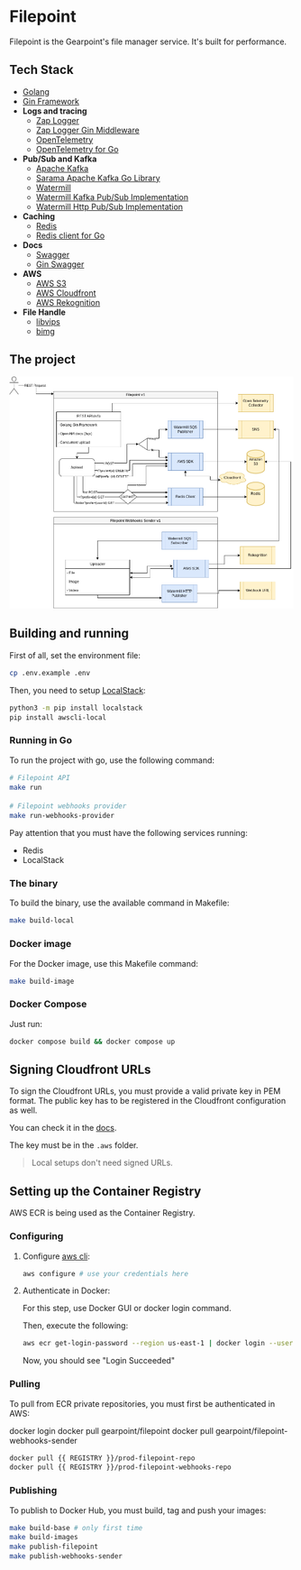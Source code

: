 # Filepoint

Filepoint is the Gearpoint's file manager service. It's built for performance.

## Tech Stack

- [Golang](https://go.dev/)
- [Gin Framework](https://gin-gonic.com/)
- **Logs and tracing**
  - [Zap Logger](https://github.com/uber-go/zap)
  - [Zap Logger Gin Middleware](https://github.com/gin-contrib/zap)
  - [OpenTelemetry](https://opentelemetry.io/)
  - [OpenTelemetry for Go](https://opentelemetry.io/docs/instrumentation/go/)
- **Pub/Sub and Kafka**
  - [Apache Kafka](https://kafka.apache.org/get-started)
  - [Sarama Apache Kafka Go Library](https://github.com/IBM/sarama)
  - [Watermill](https://github.com/ThreeDotsLabs/watermill)
  - [Watermill Kafka Pub/Sub Implementation](https://github.com/ThreeDotsLabs/watermill-kafka)
  - [Watermill Http Pub/Sub Implementation](https://github.com/ThreeDotsLabs/watermill-http)
- **Caching**
  - [Redis](https://redis.io/)
  - [Redis client for Go](https://github.com/redis/go-redis)
- **Docs**
  - [Swagger](https://swagger.io/)
  - [Gin Swagger](https://github.com/swaggo/gin-swagger)
- **AWS**
  - [AWS S3](https://docs.aws.amazon.com/s3/)
  - [AWS Cloudfront](https://aws.amazon.com/cloudfront/)
  - [AWS Rekognition](https://aws.amazon.com/rekognition/)
- **File Handle**
  - [libvips](https://github.com/libvips/libvips)
  - [bimg](https://github.com/h2non/bimg)

## The project

![Project](./docs/Filepoint.drawio.png)

## Building and running

First of all, set the environment file:

```sh
cp .env.example .env
```

Then, you need to setup [LocalStack](https://www.localstack.cloud/):

```sh
python3 -m pip install localstack
pip install awscli-local
```

### Running in Go

To run the project with go, use the following command:

```sh
# Filepoint API
make run

# Filepoint webhooks provider
make run-webhooks-provider
```

Pay attention that you must have the following services running:

- Redis
- LocalStack

### The binary

To build the binary, use the available command in Makefile:

```sh
make build-local
```

### Docker image

For the Docker image, use this Makefile command:

```sh
make build-image
```

### Docker Compose

Just run:

```sh
docker compose build && docker compose up
```

## Signing Cloudfront URLs

To sign the Cloudfront URLs, you must provide a valid private key in PEM format. The public key has to be registered in the Cloudfront configuration as well.

You can check it in the [docs](https://docs.aws.amazon.com/AmazonCloudFront/latest/DeveloperGuide/private-content-trusted-signers.html).

The key must be in the ```.aws``` folder.

> Local setups don't need signed URLs.

## Setting up the Container Registry

AWS ECR is being used as the Container Registry.

### Configuring

1. Configure [aws cli](https://aws.amazon.com/cli/):

    ```sh
    aws configure # use your credentials here
    ```

2. Authenticate in Docker:

    For this step, use Docker GUI or docker login command.

    Then, execute the following:

    ```sh
    aws ecr get-login-password --region us-east-1 | docker login --username AWS --password-stdin {{ REGISTRY }}
    ```

    Now, you should see "Login Succeeded"

### Pulling

To pull from ECR private repositories, you must first be authenticated in AWS:

docker login
docker pull gearpoint/filepoint
docker pull gearpoint/filepoint-webhooks-sender

```sh
docker pull {{ REGISTRY }}/prod-filepoint-repo
docker pull {{ REGISTRY }}/prod-filepoint-webhooks-repo
```

### Publishing

To publish to Docker Hub, you must build, tag and push your images:

```sh
make build-base # only first time
make build-images
make publish-filepoint
make publish-webhooks-sender
```
